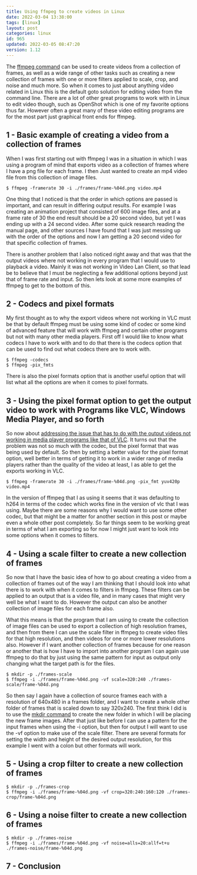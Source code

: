 ```yaml
---
title: Using ffmpeg to create videos in Linux
date: 2022-03-04 13:38:00
tags: [linux]
layout: post
categories: linux
id: 965
updated: 2022-03-05 08:47:20
version: 1.12
---
```


The [ffmpeg command](https://ffmpeg.org/ffmpeg.html) can be used to create videos from a collection of frames, as well as a wide range of other tasks such as creating a new collection of frames with one or more filters applied to scale, crop, and noise and much more. So when it comes to just about anything video related in Linux this is the default goto solution for editing video from the command line. There are a lot of other great programs to work with in Linux to edit video though, such as OpenShot which is one of my favorite options thus far. However often a great many of these video editing programs are for the most part just graphical front ends for ffmpeg.

<!-- more -->


## 1 - Basic example of creating a video from a collection of frames

When I was first starting out with ffmpeg I was in a situation in which I was using a program of mind that exports video as a collection of frames where I have a png file for each frame. I then Just wanted to create an mp4 video file from this collection of image files.

```
$ ffmpeg -framerate 30 -i ./frames/frame-%04d.png video.mp4
```

One thing that I noticed is that the order in which options are passed is important, and can result in differing output results. For example I was creating an animation project that consisted of 600 image files, and at a frame rate of 30 the end result should be a 20 second video, but yet I was ending up with a 24 second video. After some quick research reading the manual page, and other sources I have found that I was just messing up with the order of the options and now I am getting a 20 second video for that specific collection of frames.

There is another problem that I also noticed right away and that was that the output videos where not working in every program that I would use to playback a video. Mainly it was not working in Video Lan Client, so that lead be to believe that I must be neglecting a few additional options beyond just that of frame rate and input. So then lets look at some more examples of ffmpeg to get to the bottom of this.

## 2 - Codecs and  pixel formats

My first thought as to why the export videos where not working in VLC must be that by default ffmpeg must be using some kind of codec or some kind of advanced feature that will work with ffmpeg and certain other programs but not with many other media players. First off I would like to know what codecs I have to work with and to do that there is the codecs option that can be used to find out what codecs there are to work with.

```
$ ffmpeg -codecs
$ ffmpeg -pix_fmts
```

There is also the pixel formats option that is another useful option that will list what all the options are when it comes to pixel formats.

## 3 - Using the pixel format option to get the output video to work with Programs like VLC, Windows Media Player, and so forth

So now about [addressing the issue that has to do with the output videos not working in media player programs like that of VLC](https://superuser.com/a/705070). It turns out that the problem was not so much with the codec, but the pixel format that was being used by default. So then by setting a better value for the pixel format option, well better in terms of getting it to work in a wider range of media players rather than the quality of the video at least, I as able to get the exports working in VLC.

```
$ ffmpeg -framerate 30 -i ./frames/frame-%04d.png -pix_fmt yuv420p video.mp4
```

In the version of ffmpeg that I as using it seems that it was defaulting to h264 in terms of the codec which works fine in the version of vlc that I was using. Maybe there are some reasons why I would want to use some other codec, but that might be a matter for another section in this post or maybe even a whole other post completely. So far things seem to be working great in terms of what I am exporting so for now I might just want to look into some options when it comes to filters.

## 4 - Using a scale filter to create a new collection of frames

So now that I have the basic idea of how to go about creating a video from a collection of frames out of the way I am thinking that I should look into what there is to work with when it comes to filters in ffmpeg. These filters can be applied to an output that is a video file, and in many cases that might very well be what I want to do. However the output can also be another collection of image files for each frame also.

What this means is that the program that I am using to create the collection of image files can be used to export a collection of high resolution frames, and then from there I can use the scale filter in ffmpeg to create video files for that high resolution, and then videos for one or more lower resolutions also. However if I want another collection of frames because for one reason or another that is how I have to import into another program I can again use ffmpeg to do that by just using the same pattern for input as output only changing what the target path is for the files.

```
$ mkdir -p ./frames-scale
$ ffmpeg -i ./frames/frame-%04d.png -vf scale=320:240 ./frames-scale/frame-%04d.png
```

So then say I again have a collection of source frames each with a resolution of 640x480 in a frames folder, and I want to create a whole other folder of frames that is scaled down to say 320x240. The first think I did is to use the [mkdir command](/2021/06/30/linux-mkdir/) to create the new folder in which I will be placing the new frame images. After that just like before I can use a pattern for the input frames when using the -i option, but then for output I will want to use the -vf option to make use of the scale filter. There are several formats for setting the width and height of the desired output resolution, for this example I went with a colon but other formats will work.

## 5 - Using a crop filter to create a new collection of frames

```
$ mkdir -p ./frames-crop
$ ffmpeg -i ./frames/frame-%04d.png -vf crop=320:240:160:120 ./frames-crop/frame-%04d.png
```

## 6 - Using a noise filter to create a new collection of frames

```
$ mkdir -p ./frames-noise
$ ffmpeg -i ./frames/frame-%04d.png -vf noise=alls=20:allf=t+u ./frames-noise/frame-%04d.png
```

## 7 - Conclusion

